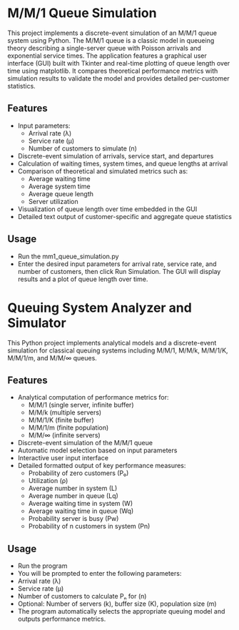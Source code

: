 # M/M/1 Queue Simulation

This project implements a discrete-event simulation of an M/M/1 queue system using Python. The M/M/1 queue is a classic model in queueing theory describing a single-server queue with Poisson arrivals and exponential service times.
The application features a graphical user interface (GUI) built with Tkinter and real-time plotting of queue length over time using matplotlib. It compares theoretical performance metrics with simulation results to validate the model and provides detailed per-customer statistics.

## Features

- Input parameters:  
  - Arrival rate (λ)  
  - Service rate (μ)  
  - Number of customers to simulate (n)
- Discrete-event simulation of arrivals, service start, and departures
- Calculation of waiting times, system times, and queue lengths at arrival
- Comparison of theoretical and simulated metrics such as:  
  - Average waiting time  
  - Average system time  
  - Average queue length  
  - Server utilization
- Visualization of queue length over time embedded in the GUI
- Detailed text output of customer-specific and aggregate queue statistics

## Usage

- Run the mm1_queue_simulation.py
- Enter the desired input parameters for arrival rate, service rate, and number of customers, then click Run Simulation. The GUI will display results and a plot of queue length over time.





# Queuing System Analyzer and Simulator

This Python project implements analytical models and a discrete-event simulation for classical queuing systems including M/M/1, M/M/k, M/M/1/K, M/M/1/m, and M/M/∞ queues.

## Features

- Analytical computation of performance metrics for:
  - M/M/1 (single server, infinite buffer)
  - M/M/k (multiple servers)
  - M/M/1/K (finite buffer)
  - M/M/1/m (finite population)
  - M/M/∞ (infinite servers)
- Discrete-event simulation of the M/M/1 queue
- Automatic model selection based on input parameters
- Interactive user input interface
- Detailed formatted output of key performance measures:
  - Probability of zero customers (P₀)
  - Utilization (ρ)
  - Average number in system (L)
  - Average number in queue (Lq)
  - Average waiting time in system (W)
  - Average waiting time in queue (Wq)
  - Probability server is busy (Pw)
  - Probability of n customers in system (Pn)

## Usage
- Run the program
- You will be prompted to enter the following parameters:
- Arrival rate (λ)
- Service rate (μ)
- Number of customers to calculate Pₙ for (n)
- Optional: Number of servers (k), buffer size (K), population size (m)
- The program automatically selects the appropriate queuing model and outputs performance metrics.


